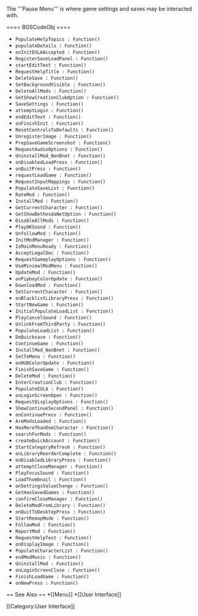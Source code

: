 The '''Pause Menu''' is where game settings and saves may be interacted with.

==== BGSCodeObj ====
* <code>PopulateHelpTopics : Function()</code>
* <code>populateDetails : Function()</code>
* <code>onInitEULAAccepted : Function()</code>
* <code>RegisterSaveLoadPanel : Function()</code>
* <code>startEditText : Function()</code>
* <code>RequestHelpTitle : Function()</code>
* <code>DeleteSave : Function()</code>
* <code>SetBackgroundVisible : Function()</code>
* <code>DeleteAllMods : Function()</code>
* <code>GetShowCreationClubOption : Function()</code>
* <code>SaveSettings : Function()</code>
* <code>attemptLogin : Function()</code>
* <code>endEditText : Function()</code>
* <code>onFinishInit : Function()</code>
* <code>ResetControlsToDefaults : Function()</code>
* <code>UnregisterImage : Function()</code>
* <code>PrepSaveGameScreenshot : Function()</code>
* <code>RequestAudioOptions : Function()</code>
* <code>UninstallMod_NonBnet : Function()</code>
* <code>onDisabledLoadPress : Function()</code>
* <code>onQuitPress : Function()</code>
* <code>requestLoadGame : Function()</code>
* <code>RequestInputMappings : Function()</code>
* <code>PopulateSaveList : Function()</code>
* <code>RateMod : Function()</code>
* <code>InstallMod : Function()</code>
* <code>GetCurrentCharacter : Function()</code>
* <code>GetShowBethesdaNetOption : Function()</code>
* <code>DisableAllMods : Function()</code>
* <code>PlayOKSound : Function()</code>
* <code>UnfollowMod : Function()</code>
* <code>InitModManager : Function()</code>
* <code>IsMainMenuReady : Function()</code>
* <code>AcceptLegalDoc : Function()</code>
* <code>RequestGameplayOptions : Function()</code>
* <code>UseMinimalModMenu : Function()</code>
* <code>UpdateMod : Function()</code>
* <code>onPipboyColorUpdate : Function()</code>
* <code>DownloadMod : Function()</code>
* <code>SetCurrentCharacter : Function()</code>
* <code>onBlacklistLibraryPress : Function()</code>
* <code>StartNewGame : Function()</code>
* <code>InitialPopulateLoadList : Function()</code>
* <code>PlayCancelSound : Function()</code>
* <code>UnlinkFromThirdParty : Function()</code>
* <code>PopulateLoadList : Function()</code>
* <code>DoQuicksave : Function()</code>
* <code>ContinueGame : Function()</code>
* <code>InstallMod_NonBnet : Function()</code>
* <code>SetToMenu : Function()</code>
* <code>onHUDColorUpdate : Function()</code>
* <code>FinishSaveGame : Function()</code>
* <code>DeleteMod : Function()</code>
* <code>EnterCreationClub : Function()</code>
* <code>PopulateEULA : Function()</code>
* <code>onLoginScreenOpen : Function()</code>
* <code>RequestDisplayOptions : Function()</code>
* <code>ShowContinueSecondPanel : Function()</code>
* <code>onContinuePress : Function()</code>
* <code>AreModsLoaded : Function()</code>
* <code>HasMoreThanOneCharacter : Function()</code>
* <code>searchForMods : Function()</code>
* <code>createQuickAccount : Function()</code>
* <code>StartCategoryRefresh : Function()</code>
* <code>onLibraryReorderComplete : Function()</code>
* <code>onDisabledLibraryPress : Function()</code>
* <code>attemptCloseManager : Function()</code>
* <code>PlayFocusSound : Function()</code>
* <code>LoadThumbnail : Function()</code>
* <code>onSettingsValueChange : Function()</code>
* <code>GetHasSavedGames : Function()</code>
* <code>confirmCloseManager : Function()</code>
* <code>DeleteModFromLibrary : Function()</code>
* <code>onQuitToDesktopPress : Function()</code>
* <code>StartRemapMode : Function()</code>
* <code>FollowMod : Function()</code>
* <code>ReportMod : Function()</code>
* <code>RequestHelpText : Function()</code>
* <code>onDisplayImage : Function()</code>
* <code>PopulateCharacterList : Function()</code>
* <code>endModMusic : Function()</code>
* <code>UninstallMod : Function()</code>
* <code>onLoginScreenClose : Function()</code>
* <code>FinishLoadGame : Function()</code>
* <code>onNewPress : Function()</code>

== See Also ==
*[[Menu]]
*[[User Interface]]


[[Category:User Interface]]
